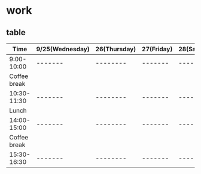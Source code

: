 # work

## table
Time|9/25(Wednesday)|26(Thursday)|27(Friday)|28(Saturday)|29(Sunday)|
| -------- | ------- |-------- | ------- |-------- |-------- |
| 9:00-10:00  |-------     |-------- | ------- |-------- |-------- |
|     Coffee break |
| 10:30-11:30|-------  |-------- | ------- |-------- |-------- |
|    Lunch |
| 14:00-15:00 | -------    |-------- | ------- |-------- |Free discussion|
|    Coffee break |
| 15:30-16:30 |  -------   |-------- | ------- |-------- |
